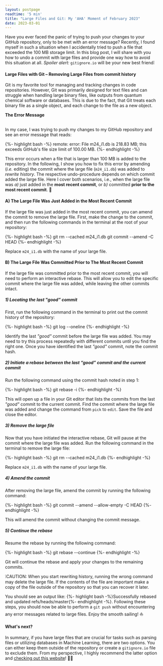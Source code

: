 ```yaml
---
layout: postpage
readtime: '5 min'
title: "Large Files and Git: My 'AHA' Moment of February 2023"
date: 2023-03-01
---
```


<span class="dropcap"> H</span>ave you ever faced the panic of trying to push your changes to your GitHub repository, only to be met with an error message? Recently, I found myself in such a situation when I accidentally tried to push a file that exceeded the 100 MB storage limit. In this blog post, I will share with you how to undo a commit with large files and provide one way how to avoid this situation at all. *Spoiler alert:* ```gitignore.io``` will be your new best friend❕

#### Large Files with Git – Removing Large Files from commit history

Git is my favorite tool for managing and tracking changes in code repositories. However, Git was primarily designed for text files and can struggle when handling large binary files, like outputs from quantum chemical software or databases. This is due to the fact, that Git treats each binary file as a single object, and each change to the file as a new object.

**The Error Message**<br><br>

In my case, I was trying to push my changes to my GitHub repository and see an error message that reads:

{%- highlight bash -%}
remote: error: File m24_i1.db is 218.83 MB; this exceeds GitHub's file size limit of 100.00 MB.
{%- endhighlight -%}

This error occurs when a file that is larger than 100 MB is added to the repository.
In the following, I show you how to fix this error by amending (*i.e.* editing) the commit where the large file (```m24_i1.db```) was added to *rewrite history*. 
The respective undo-procedure depends on which commit added the large file. 
Here I cover both scenarios, i.e., when the large file was *a)* just added in the **most recent commit**, or *b)* committed **prior to the most recent commit**. 🌟

#### A) The Large File Was Just Added in the Most Recent Commit

If the large file was just added in the most recent commit, you can amend the commit to remove the large file. 
First, make the change to the commit, and then run the following commands in the terminal at the root of your repository:

{%- highlight bash -%}
git rm --cached m24_i1.db
git commit --amend -C HEAD
{%- endhighlight -%}

Replace ```m24_i1.db``` with the name of your large file.

#### B) The Large File Was Committed Prior to The Most Recent Commit

If the large file was committed prior to the most recent commit, you will need to perform an interactive rebase. 
This will allow you to edit the specific commit where the large file was added, while leaving the other commits intact.

##### 1) Locating the last *"good”* commit

First, run the following command in the terminal to print out the commit history of the repository:

{%- highlight bash -%}
git log --oneline
{%- endhighlight -%}

Identify the last *"good"* commit before the large file was added. 
You may need to try this process repeatedly with different commits until you find the right one. 
Once you have identified the last *"good"* commit, note the commit hash.

##### 2) Initiate a rebase between the last *“good”* commit and the current commit

Run the following command using the commit hash noted in step 1:

{%- highlight bash -%}
git rebase -i <commit hash>
{%- endhighlight -%}

This will open up a file in your Git editor that lists the commits from the last *"good"* commit to the current commit. 
Find the commit where the large file was added and change the command from ```pick``` to ```edit```. 
Save the file and close the editor.

##### 3) Remove the large file 

Now that you have initiated the interactive rebase, Git will pause at the commit where the large file was added. 
Run the following command in the terminal to remove the large file:

{%- highlight bash -%}
git rm --cached m24_i1.db
{%- endhighlight -%}
  
Replace ```m24_i1.db``` with the name of your large file.

##### 4) Amend the commit

After removing the large file, amend the commit by running the following command:

{%- highlight bash -%}
git commit --amend --allow-empty -C HEAD
{%- endhighlight -%}

This will amend the commit without changing the commit message.

##### 5) Continue the rebase

Resume the rebase by running the following command:
  
{%- highlight bash -%}
git rebase --continue
{%- endhighlight -%}

Git will continue the rebase and apply your changes to the remaining commits.

❕CAUTION: When you start rewriting history, running the wrong command may delete the large file. 
If the contents of the file are important make a copy of the file outside of the repository so that you can recover it later.

You should see an output like: {%- highlight bash -%}Successfully rebased and updated refs/heads/master{%- endhighlight -%}.
Following these steps, you should now be able to perform a ```git push``` without encountering any error messages related to large files. Enjoy the smooth sailing! ⛵ 

#### What's next?

In summary, if you have large files that are crucial for tasks such as parsing files or utilizing databases in Machine Learning, there are two options. 
You can either keep them outside of the repository or create a ```gitignore.io``` file to exclude them. 
From my perspective, I highly recommend the latter option and [checking out this website](https://www.toptal.com/developers/gitignore)! 👩‍🔬 

